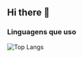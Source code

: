 ## Hi there 👋

### Linguagens que uso
![Top Langs](https://github-readme-stats.vercel.app/api/top-langs/?username=Alisson-Vitor18&layout=compact)

<!--
**Alisson-Vitor18/Alisson-Vitor18** is a ✨ _special_ ✨ repository because its `README.md` (this file) appears on your GitHub profile.

Here are some ideas to get you started:

- 🔭 I’m currently working on ...
- 🌱 I’m currently learning ...
- 👯 I’m looking to collaborate on ...
- 🤔 I’m looking for help with ...
- 💬 Ask me about ...
- 📫 How to reach me: ...
- 😄 Pronouns: ...
- ⚡ Fun fact: ...
-->
